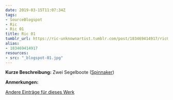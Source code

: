 ```yaml
---
date: 2019-03-15T11:07:34Z
tags:
- SourceBlogspot
- Ric
- Ric 01
title: Ric 01
tumblr_url: https://ric-unknownartist.tumblr.com/post/183469414917/ric01
alias:
- 183469414917
resources:
- src: "_blogspot-01.jpg"
---
```


**Kurze Beschreibung:** Zwei Segelboote ([Spinnaker](https://en.wikipedia.org/wiki/Spinnaker))

**Anmerkungen:**

[Andere Einträge für dieses Werk](/tags/ric-01)
